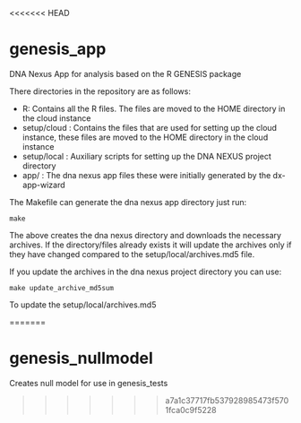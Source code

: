 <<<<<<< HEAD
# genesis_app
DNA Nexus App for analysis based on the R GENESIS package

There directories in the repository are as follows:

- R:  Contains all the R files. The files are moved to the HOME directory in the cloud instance
- setup/cloud : Contains the files that are used for setting up the cloud instance, these files
are moved to the HOME directory in the cloud instance
- setup/local : Auxiliary scripts for setting up the DNA NEXUS project directory
- app/ : The dna nexus app files these were initially generated by the dx-app-wizard

The Makefile can generate the dna nexus app directory just run:
``` 
make
```
The above creates the dna nexus directory and downloads the necessary archives.
If the directory/files already exists it will update the archives only if they
have changed compared to the setup/local/archives.md5 file.

If you update the archives in the dna nexus project directory you can use:

``` 
make update_archive_md5sum 
```

To update the setup/local/archives.md5



=======
# genesis_nullmodel
Creates null model for use in genesis_tests
>>>>>>> a7a1c37717fb537928985473f5701fca0c9f5228
